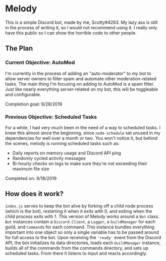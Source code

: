 # Melody

This is a simple Discord bot, made by me, Scotty#4263. My lazy ass is still in the process of writing it, so I would not recommend using it. I really only have this public so I can show the horrible code to other people.

## The Plan

### Current Objective: AutoMod

I'm currently in the process of adding an "auto-moderator" to my bot to allow server owners to filter spam and automate other moderation-related tasks. The main thing I'm focusing on adding to AutoMod is a spam filter. Just like nearly everything server-related on my bot, this will be toggleable and configurable.

Completion goal: 9/28/2019

### Previous Objective: Scheduled Tasks

For a while, I had very much been in the need of a way to scheduled tasks. I knew this almost since the beginning, since `node-schedule` sat unused in my dependencies for well over a month or two. You won't notice it, but behind the scenes, melody is running scheduled tasks such as:
* Daily reports on memory usage and Discord API ping
* Randomly cycled activity messages
* Bi-hourly checks on logs to make sure they're not exceeding their maximum file size

Completed on: 9/18/2019

## How does it work?

`index.js` serves to keep the bot alive by forking off a child node process (which is the bot), restarting it when it exits with 0, and exiting when the child process exits with 1. This version of Melody works around a `Bot` class. `Bot` instances contain a `Discord.Client`, a `Logger`, a `GuildManager` for each guild, and `Command`s for each command. This instance bundles everything important into one object so only a single variable has to be passed around for full access to the bot. Upon receiving the `'ready'` event from the Discord API, the bot initializes its data directories, loads each `GuildManager` instance, builds all of the commands from the commands directory, and sets up scheduled tasks. From there it listens to input and reacts accordingly.
